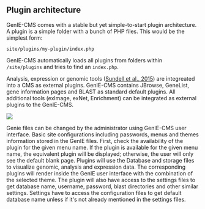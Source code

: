 ## Plugin architecture  
GenIE-CMS comes with a stable but yet simple-to-start plugin architecture. A plugin is a simple folder with a bunch of PHP files. This would be the simplest form:
```
site/plugins/my-plugin/index.php
```
GenIE-CMS automatically loads all plugins from folders within ```/site/plugins``` and tries to find an ```index.php```.

Analysis, expression or genomic tools ([Sundell et al., 2015](https://nph.onlinelibrary.wiley.com/doi/full/10.1111/nph.13557)) are integreated into a CMS as external plugins. GenIE-CMS contains JBrowse, GeneList, gene information pages and BLAST as standard default plugins. All additional tools (exImage, exNet, Enrichment) can be integrated as external plugins to the GenIE-CMS. 


[![](https://raw.githubusercontent.com/irusri/GenIECMS/master/docs/images/navigation_system.png)](https://raw.githubusercontent.com/irusri/GenIECMS/master/docs/images/navigation_system.png)

Genie files can be changed by the administrator using GenIE-CMS user interface. Basic site configurations including passwords, menus and themes information stored in the GenIE files. First, check the availability of the plugin for the given menu name. If the plugin is available for the given menu name, the equivalent plugin will be displayed; otherwise, the user will only see the default blank page. Plugins will use the Database and storage files to visualize genomic, analysis and expression data. The corresponding plugins will render inside the GenIE user interface with the combination of the selected theme. The plugin will also have access to the settings files to get database name, username, password, blast directories and other similar settings. Settings have to access the configuration files to get default database name unless if it's not already mentioned in the settings files.